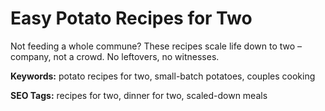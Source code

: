 # Easy Potato Recipes for Two

Not feeding a whole commune? These recipes scale life down to two – company, not a crowd. No leftovers, no witnesses.

**Keywords:** potato recipes for two, small-batch potatoes, couples cooking

**SEO Tags:** recipes for two, dinner for two, scaled-down meals